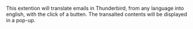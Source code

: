 This extention will translate emails in Thunderbird, from any language into english, with the click of a butten. The transalted contents will be displayed in a pop-up.

